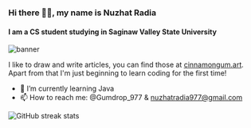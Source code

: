 ### Hi there 😶‍🌫️, my name is Nuzhat Radia
#### I am a CS student studying in Saginaw Valley State University
![banner](https://pbs.twimg.com/profile_banners/1573608548847611909/1664022205/1500x500)

I like to draw and write articles, you can find those at [cinnamongum.art](https://cinnamongum.art/). Apart from that I'm just beginning to learn coding for the first time!
 
- 🌱 I’m currently learning Java 
- 📫 How to reach me: @Gumdrop_977 & nuzhatradia977@gmail.com   

![GitHub streak stats](https://github-readme-streak-stats.herokuapp.com/?user=Gumdrop977)
